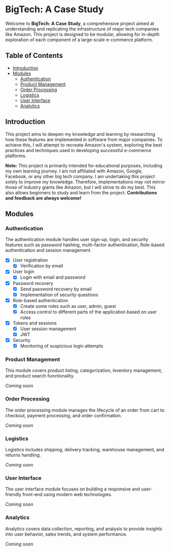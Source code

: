 # BigTech: A Case Study

Welcome to **BigTech: A Case Study**, a comprehensive project aimed at understanding and replicating the infrastructure of major tech companies like Amazon. This project is designed to be modular, allowing for in-depth exploration of each component of a large-scale e-commerce platform.

## Table of Contents

- [Introduction](#introduction)
- [Modules](#modules)
  - [Authentication](#authentication)
  - [Product Management](#product-management)
  - [Order Processing](#order-processing)
  - [Logistics](#logistics)
  - [User Interface](#user-interface)
  - [Analytics](#analytics)
  

## Introduction

This project aims to deepen my knowledge and learning by researching how these features are implemented in software from major companies. To achieve this, I will attempt to recreate Amazon's system, exploring the best practices and techniques used in developing successful e-commerce platforms.

**Note:** This project is primarily intended for educational purposes, including my own learning journey. I am not affiliated with Amazon, Google, Facebook, or any other big tech company. I am undertaking this project solely to improve my knowledge. Therefore, implementations may not mirror those of industry giants like Amazon, but I will strive to do my best. This also allows beginners to study and learn from the project. **Contributions and feedback are always welcome!**


## Modules

### Authentication

The authentication module handles user sign-up, login, and security features such as password hashing, multi-factor authentication, Role-based authentication and session management.

- [x] User registration
	- [x] Verification by email
- [x] User login
	- [x] Login with email and password
- [x] Password recovery
	- [x] Send password recovery by email
	- [x] Implementation of security questions
- [x] Role-based authentication
	- [x] Create some roles such as user, admin, guest
	- [x] Access control to different parts of the application based on user roles
- [x] Tokens and sessions
	- [x] User session management
	- [x] JWT
- [x] Security
	- [x] Monitoring of suspicious login attempts

### Product Management

This module covers product listing, categorization, inventory management, and product search functionality.

*Coming soon*

### Order Processing

The order processing module manages the lifecycle of an order from cart to checkout, payment processing, and order confirmation.

*Coming soon*

### Logistics

Logistics includes shipping, delivery tracking, warehouse management, and returns handling.

*Coming soon*

### User Interface

The user interface module focuses on building a responsive and user-friendly front-end using modern web technologies.

*Coming soon*

### Analytics

Analytics covers data collection, reporting, and analysis to provide insights into user behavior, sales trends, and system performance.

*Coming soon*

